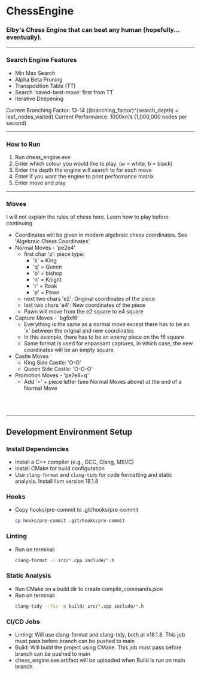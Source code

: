 # **ChessEngine**
 ### **Elby's Chess Engine that can beat any human (hopefully... eventually).**

---

### Search Engine Features

- Min Max Search
- Alpha Beta Pruning
- Transposition Table (TT)
- Search 'saved-best-move' first from TT
- Iterative Deepening

Current Branching Factor: 13-14 ((branching_factor)^(search_depth) = leaf_nodes_visited)
Current Performance: 1000kn/s (1,000,000 nodes per second)

----

### How to Run

1. Run chess_engine.exe
2. Enter which colour you would like to play. (w = white, b = black)
3. Enter the depth the engine will search to for each move
4. Enter if you want the engine to print performance matrix
5. Enter move and play

---

### Moves

  I will not explain the rules of chess here. Learn how to play before continuing
  - Coordinates will be given in modern algebraic chess coordinates. See 'Algebraic Chess Coordinates'
  - Normal Moves - 'pe2e4'
    - first char 'p': piece type:
      - 'k' = King
      - 'q' = Queen
      - 'b' = bishop
      - 'n' =  Knight
      - 'r' = Rook
      - 'p' = Pawn
    - next two chars 'e2': Original coordinates of the piece
    - last two chars 'e4': New coordinates of the piece
    - Pawn will move from the e2 square to e4 square
  - Capture Moves - 'bg5xf6'
     - Everything is the same as a normal move except there has to be an 'x' between the orignal and new coordinates
     - In this example, there has to be an enemy piece on the f6 square
     - Same format is used for enpassant captures, in which case, the new coordinates will be an empty square
   - Castle Moves
     - King Side Castle: 'O-O'
     - Queen Side Castle: 'O-O-O'
   - Promotion Moves - 'pe7e8=q'
     - Add '=' + piece letter (see Normal Moves above) at the end of a Normal Move
<br/><br/>
<br/><br/>

---
## **Development Environment Setup**


### Install Dependencies

   - Install a C++ compiler (e.g., GCC, Clang, MSVC)
   - Install CMake for build configuration
   - Use `clang-format` and `clang-tidy` for code formatting and static analysis. Install llvm version 18.1.8

### Hooks
  - Copy hooks/pre-commit to .git/hooks/pre-commit
    ```bash
    cp hooks/pre-commit .git/hooks/pre-commit
    ```

### Linting
  - Run on terminal:
    ```bash
    clang-format -i src/*.cpp include/*.h
    ```

### Static Analysis

  - Run CMake on a build dir to create compile_commands.json
  - Run on terminal:
    ```bash
    clang-tidy --fix -p build/ src/*.cpp include/*.h
    ```

### CI/CD Jobs
  - Linting: Will use clang-format and clang-tidy, both at v18.1.8. This job must pass before branch can be pushed to main
  - Build: Will build the project using CMake. This job must pass before branch can be pushed to main
  - chess_engine.exe artifact will be uploaded when Build is run on main branch.





